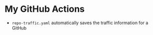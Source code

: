# My GitHub Actions


* `repo-traffic.yaml` automatically saves the traffic information for a GitHub
